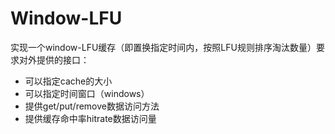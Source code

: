 # Window-LFU
实现一个window-LFU缓存（即置换指定时间内，按照LFU规则排序淘汰数量）要求对外提供的接口：
- 可以指定cache的大小
- 可以指定时间窗口（windows）
- 提供get/put/remove数据访问方法
- 提供缓存命中率hitrate数据访问量
